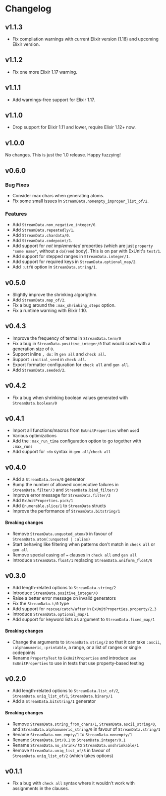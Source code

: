 # Changelog

## v1.1.3

  * Fix compilation warnings with current Elixir version (1.18) and upcoming Elixir version.

## v1.1.2

  * Fix one more Elixir 1.17 warning.

## v1.1.1

  * Add warnings-free support for Elixir 1.17.

## v1.1.0

  * Drop support for Elixir 1.11 and lower, require Elixir 1.12+ now.

## v1.0.0

No changes. This is just the 1.0 release. Happy fuzzying!

## v0.6.0

### Bug Fixes

  * Consider max chars when generating atoms.
  * Fix some small issues in `StreamData.nonempty_improper_list_of/2`.

### Features

  * Add `StreamData.non_negative_integer/0`.
  * Add `StreamData.repeatedly/1`.
  * Add `StreamData.chardata/0`.
  * Add `StreamData.codepoint/1`.
  * Add support for *not implemented* properties (which are just `property "some name"`, without a `do`/`/end` body). This is on par with ExUnit's `test/1`.
  * Add support for stepped ranges in `StreamData.integer/1`.
  * Add support for required keys in `StreamData.optional_map/2`.
  * Add `:utf8` option in `StreamData.string/1`.

## v0.5.0

  * Slightly improve the shrinking algorigthm.
  * Add `StreamData.map_of/2`.
  * Fix a bug around the `:max_shrinking_steps` option.
  * Fix a runtime warning with Elixir 1.10.

## v0.4.3

  * Improve the frequency of terms in `StreamData.term/0`
  * Fix a bug in `StreamData.positive_integer/0` that would crash with a generation size of `0`.
  * Support inline `, do:` in `gen all` and `check all`.
  * Support `:initial_seed` in `check all`.
  * Export formatter configuration for `check all` and `gen all`.
  * Add `StreamData.seeded/2`.

## v0.4.2

  * Fix a bug when shrinking boolean values generated with `StreamData.boolean/0`

## v0.4.1

  * Import all functions/macros from `ExUnitProperties` when `use`d
  * Various optimizations
  * Add the `:max_run_time` configuration option to go together with `:max_runs`
  * Add support for `:do` syntax in `gen all`/`check all`

## v0.4.0

  * Add a `StreamData.term/0` generator
  * Bump the number of allowed consecutive failures in `StreamData.filter/3` and `StreamData.bind_filter/3`
  * Improve error message for `StreamData.filter/3`
  * Add `ExUnitProperties.pick/1`
  * Add `Enumerable.slice/1` to `StreamData` structs
  * Improve the performance of `StreamData.bitstring/1`

#### Breaking changes

  * Remove `StreamData.unquoted_atom/0` in favour of `StreamData.atom(:unquoted | :alias)`
  * Start behaving like filtering when patterns don't match in `check all` or `gen all`
  * Remove special casing of `=` clauses in `check all` and `gen all`
  * Introduce `StreamData.float/1` replacing `StreamData.uniform_float/0`

## v0.3.0

  * Add length-related options to `StreamData.string/2`
  * Introduce `StreamData.positive_integer/0`
  * Raise a better error message on invalid generators
  * Fix the `StreamData.t/0` type
  * Add support for `rescue/catch/after` in `ExUnitProperties.property/2,3`
  * Introduce `StreamData.optional_map/1`
  * Add support for keyword lists as argument to `StreamData.fixed_map/1`

#### Breaking changes

  * Change the arguments to `StreamData.string/2` so that it can take `:ascii`, `:alphanumeric`, `:printable`, a range, or a list of ranges or single codepoints
  * Rename `PropertyTest` to `ExUnitProperties` and introduce `use ExUnitProperties` to use in tests that use property-based testing

## v0.2.0

  * Add length-related options to `StreamData.list_of/2`, `StreamData.uniq_list_of/1`, `StreamData.binary/1`
  * Add a `StreamData.bitstring/1` generator

#### Breaking changes

  * Remove `StreamData.string_from_chars/1`, `StreamData.ascii_string/0`, and `StreamData.alphanumeric_string/0` in favour of `StreamData.string/1`
  * Rename `StreamData.non_empty/1` to `StreamData.nonempty/1`
  * Rename `StreamData.int/0,1` to `StreamData.integer/0,1`
  * Rename `StreamData.no_shrink/` to `StreamData.unshrinkable/1`
  * Remove `StreamData.uniq_list_of/3` in favour of `StreamData.uniq_list_of/2` (which takes options)

## v0.1.1

  * Fix a bug with `check all` syntax where it wouldn't work with assignments in the clauses.
